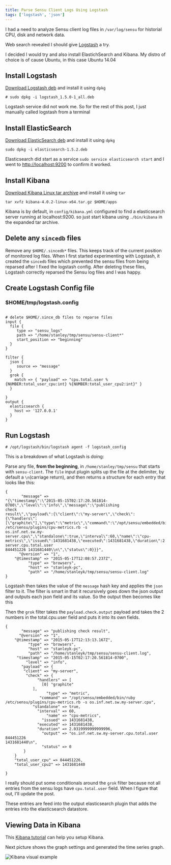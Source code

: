 ```yaml
---
title: Parse Sensu Client Logs Using Logstash
tags: ['logstash', 'json']
---
```


I had a need to analyze Sensu client log files in
``/var/log/sensu`` for historial CPU, disk and network data.

Web search revealed I should give [Logstash]('https://www.elastic.co/products/logstash') a try.

I decided I would try and also install ElastichSearch and Kibana. My distro
of choice is of cause Ubuntu, in this case Ubuntu 14.04

## Install Logstash

[Download Logstash deb]('https://www.elastic.co/downloads/logstash')
and install it using ``dpkg``

```
# sudo dpkg -i logstash_1.5.0-1_all.deb
```

Logstash service did not work me. So for the rest of this post, I just manually
called logstash from a terminal

## Install ElasticSearch

[Download ElasticSearch deb]('https://www.elastic.co/downloads/elasticsearch')
and install it using ``dpkg``

```
sudo dpkg -i elasticsearch-1.5.2.deb
```

Elasticsearch did start as a service ``sudo service elasticsearch start``
and I went to [http://localhost:9200]('http://localhost:9200') to confirm
it worked.

## Install Kibana

[Download Kibana Linux tar archive]('https://www.elastic.co/downloads/kibana')
and install it using ``tar``

```
tar xvfz kibana-4.0.2-linux-x64.tar.gz $HOME/apps
```

Kibana is by default, in ``config/kibana.yml`` configured to find a
elasticsearch server running at localhost:9200. so just start kibana using
``./bin/kibana`` in the expanded tar archive.

## Delete any ``sincedb`` files

Remove any ``$HOME/.sincedb*`` files. This keeps track of the current position
of monitored log files. When I first started experimenting with Logstash, it
created the ``sincedb`` files which prevented the sensu files from being
reparsed after I fixed the logstash config. After deleting these files, Logstash
correctly reparsed the Sensu log files and I was happy.

## Create Logstash Config file

### $HOME/tmp/logstash.config
```

# delete $HOME/.since_db files to reparse files
input {
  file {
     type => "sensu_logs"
     path => "/home/stanley/tmp/sensu/sensu-client*"
     start_position => "beginning"
  }
}

filter {
  json {
     source => "message"
  }
  grok {
    match => { "payload" => "cpu.total.user %{NUMBER:total_user_cpu:int} %{NUMBER:total_user_cpu2:int}" }
  }

}
output {
  elasticsearch {
    host => '127.0.0.1'
  }
}

```

## Run Logstash

```
# /opt/logstash/bin/logstash agent -f logstash_config
```

This is a breakdown of what Logstash is doing:

Parse any file, **from the beginning**,  in ``/home/stanley/tmp/sensu`` that
starts with ``sensu-client``. The ``file`` input plugin splits up the file at
the delimiter, by default a ``\n``(carriage return), and then returns a
structure for each entry that looks like this:


```
{
       "message" =>
"{\"timestamp\":\"2015-05-15T02:17:20.561814-0700\",\"level\":\"info\",\"message\":\"publishing
check
result\",\"payload\":{\"client\":\"my-server\",\"check\":{\"handlers\":[\"graphite\"],\"type\":\"metric\",\"command\":\"/opt/sensu/embedded/bin/ruby
/etc/sensu/plugins/cpu-metrics.rb -s
os.inf.net.sw.my-server.cpu\",\"standalone\":true,\"interval\":60,\"name\":\"cpu-metrics\",\"issued\":1431681438,\"executed\":1431681438,\"duration\":2.0319999999999996,\"output\":\"os.inf.net.sw.my-server.cpu.total.user
844451226 1431681440\\n\",\"status\":0}}}",
      "@version" => "1",
    "@timestamp" => "2015-05-17T12:08:57.237Z",
          "type" => "browsers",
          "host" => "stanleyk-pc",
          "path" => "/home/stanleyk/tmp/sensu/sensu-client.log"
}

```

Logstash then takes the value of the ``message`` hash key and applies the
``json`` filter to it. The filter is smart in that it recursively goes down the
json output and outputs each json field and its value. So the output then
becomes like this

Then the ``grok`` filter takes the ``payload.check.output`` payload and takes
the 2 numbers in the total.cpu.user field and puts it into its own fields.

```
{
       "message" => "publishing check result",
      "@version" => "1",
    "@timestamp" => "2015-05-17T12:13:13.167Z",
          "type" => "browsers",
          "host" => "stanleyk-pc",
          "path" => "/home/stanleyk/tmp/sensu/sensu-client.log",
     "timestamp" => "2015-05-15T02:17:20.561814-0700",
         "level" => "info",
       "payload" => {
        "client" => "my-server",
         "check" => {
              "handlers" => [
                [0] "graphite"
            ],
                  "type" => "metric",
               "command" => "/opt/sensu/embedded/bin/ruby
/etc/sensu/plugins/cpu-metrics.rb -s os.inf.net.sw.my-server.cpu",
            "standalone" => true,
              "interval" => 60,
                  "name" => "cpu-metrics",
                "issued" => 1431681438,
              "executed" => 1431681438,
              "duration" => 2.0319999999999996,
                "output" => "os.inf.net.sw.my-server.cpu.total.user 844451226
1431681440\n",
                "status" => 0
        }
    }
    "total_user_cpu" => 844451226,
    "total_user_cpu2" => 1431681440

}

```

I really should put some conditionals around the ``grok`` filter because not all
entries from the sensu logs have ``cpu.total.user`` field. When I figure that
out, I'll update the post.



These entries are feed into the output elasticsearch plugin that adds the
entries into the elasticsearch datastore.


## Viewing Data in Kibana

This [Kibana
tutorial](https://www.timroes.de/2015/02/07/kibana-4-tutorial-part-1-introduction/)
can help you setup Kibana.

Next picture shows the graph settings and generated the time series graph.

![Kibana visual example](https://lh3.googleusercontent.com/-gqwHAurYojypadhDdUCPCjl7FBRPe1zRlFBkZ60GFg=s1000
"kibana_example_visual.png")

